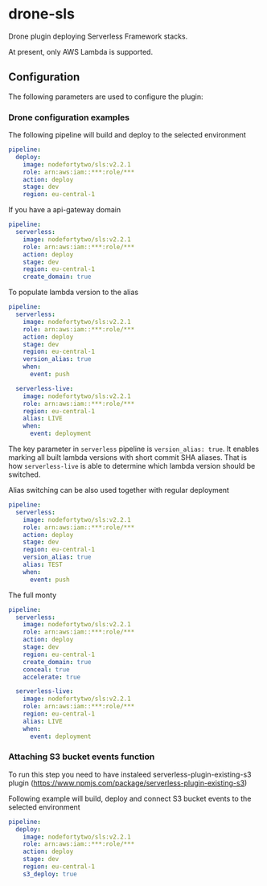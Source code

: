 # drone-sls
Drone plugin deploying Serverless Framework stacks.

At present, only AWS Lambda is supported.

## Configuration

The following parameters are used to configure the plugin:


### Drone configuration examples

The following pipeline will build and deploy to the selected environment
```yaml
pipeline:
  deploy:
    image: nodefortytwo/sls:v2.2.1
    role: arn:aws:iam::***:role/***
    action: deploy
    stage: dev
    region: eu-central-1
```

If you have a api-gateway domain
```yaml
pipeline:
  serverless:
    image: nodefortytwo/sls:v2.2.1
    role: arn:aws:iam::***:role/***
    action: deploy
    stage: dev
    region: eu-central-1
    create_domain: true
```

To populate lambda version to the alias
```yaml
pipeline:
  serverless:
    image: nodefortytwo/sls:v2.2.1
    role: arn:aws:iam::***:role/***
    action: deploy
    stage: dev
    region: eu-central-1
    version_alias: true
    when:
      event: push

  serverless-live:
    image: nodefortytwo/sls:v2.2.1
    role: arn:aws:iam::***:role/***
    region: eu-central-1
    alias: LIVE
    when:
      event: deployment
```
The key parameter in `serverless` pipeline is `version_alias: true`. It enables marking all built lambda versions with short commit SHA aliases. That is how `serverless-live` is able to determine which lambda version should be switched.

Alias switching can be also used together with regular deployment
```yaml
pipeline:
  serverless:
    image: nodefortytwo/sls:v2.2.1
    role: arn:aws:iam::***:role/***
    action: deploy
    stage: dev
    region: eu-central-1
    version_alias: true
    alias: TEST
    when:
      event: push
```

The full monty
```yaml
pipeline:
  serverless:
    image: nodefortytwo/sls:v2.2.1
    role: arn:aws:iam::***:role/***
    action: deploy
    stage: dev
    region: eu-central-1
    create_domain: true
    conceal: true
    accelerate: true

  serverless-live:
    image: nodefortytwo/sls:v2.2.1
    role: arn:aws:iam::***:role/***
    region: eu-central-1
    alias: LIVE
    when:
      event: deployment
```

### Attaching S3 bucket events function
To run this step you need to have instaleed serverless-plugin-existing-s3 plugin (https://www.npmjs.com/package/serverless-plugin-existing-s3)

Following example will build, deploy and connect S3 bucket events to the selected environment
```yaml
pipeline:
  deploy:
    image: nodefortytwo/sls:v2.2.1
    role: arn:aws:iam::***:role/***
    action: deploy
    stage: dev
    region: eu-central-1
    s3_deploy: true
```